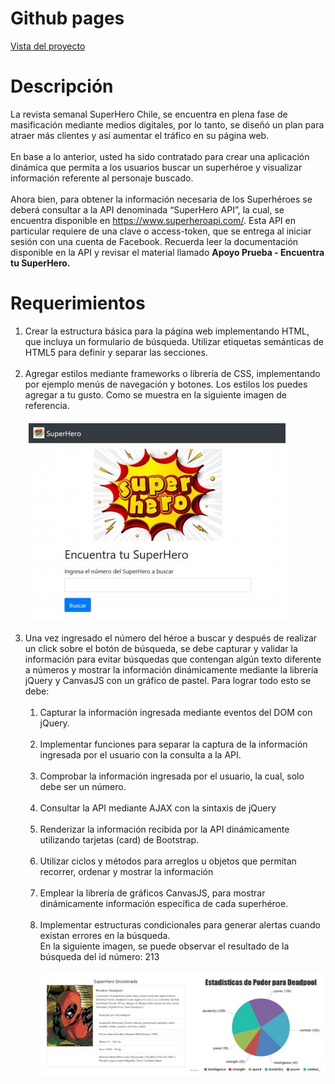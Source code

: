 <!DOCTYPE html>
<html>

<head>
  <meta charset="utf-8">
  <meta name="viewport" content="width=device-width, initial-scale=1.0">
  <link rel="stylesheet" href="https://stackedit.io/style.css" />
</head>

<body class="stackedit">
  <div class="stackedit__html">
    <h1 id="github-pages">Github pages</h1>
    <p><a href="https://josefamendezpruebaunodl.ga/Unidad_3/3_1_VariablesYOperadoresLogicos/index.html">Vista
        del proyecto</a></p>
    <h1 id="desafío">Descripción </h1>
    <p>La revista semanal SuperHero Chile, se encuentra en plena fase de masificación mediante medios digitales, por lo tanto, se diseñó un plan para atraer más clientes y así aumentar el tráfico en su página web.
    <br>
    <br>
    En base a lo anterior, usted ha sido contratado para crear una aplicación dinámica que
    permita a los usuarios buscar un superhéroe y visualizar información referente al personaje
    buscado.
    <br>
    <br>
    Ahora bien, para obtener la información necesaria de los Superhéroes se deberá consultar a la API denominada “SuperHero API”, la cual, se encuentra disponible en
    <a href="https://www.superheroapi.com/"> https://www.superheroapi.com/</a>. Esta API en particular requiere de una clave o
    access-token, que se entrega al iniciar sesión con una cuenta de Facebook. Recuerda leer la documentación disponible en la API y revisar el material llamado <b> Apoyo Prueba - Encuentra tu SuperHero. </b>
    </p>
    <h1>Requerimientos</h1>
    <ol>
        <li>
          Crear la estructura básica para la página web implementando HTML, que incluya un
          formulario de búsqueda. Utilizar etiquetas semánticas de HTML5 para definir y
          separar las secciones.
        </li>
        <br>
        <li>
          Agregar estilos mediante frameworks o librería de CSS, implementando por ejemplo
          menús de navegación y botones. Los estilos los puedes agregar a tu gusto. Como se muestra en la siguiente imagen de referencia.
          <br>
          <br>
          <img src="imgReadme/img6.jpg" alt="">    
        </li>
        <br>
        <li>
          Una vez ingresado el número del héroe a buscar y después de realizar un click sobre
          el botón de búsqueda, se debe capturar y validar la información para evitar
          búsquedas que contengan algún texto diferente a números y mostrar la información
          dinámicamente mediante la librería jQuery y CanvasJS con un gráfico de pastel. Para lograr todo esto se debe:
          <br>
          <br>
          <ol>
            <li>
               Capturar la información ingresada mediante eventos del DOM con jQuery.
            </li>
            <br>
            <li>
                Implementar funciones para separar la captura de la información ingresada
                por el usuario con la consulta a la API.
            </li>
            <br>
            <li>
              Comprobar la información ingresada por el usuario, la cual, solo debe ser un número.
            </li>
            <br>
            <li>
               Consultar la API mediante AJAX con la sintaxis de jQuery
            </li>
            <br>
            <li>
              Renderizar la información recibida por la API dinámicamente utilizando
              tarjetas (card) de Bootstrap.
            </li>
            <br>
            <li>
               Utilizar ciclos y métodos para arreglos u objetos que permitan recorrer,
                ordenar y mostrar la información
            </li>
            <br>
            <li>
               Emplear la librería de gráficos CanvasJS, para mostrar dinámicamente
                información específica de cada superhéroe.
            </li>
            <br>
            <li>
               Implementar estructuras condicionales para generar alertas cuando existan
                errores en la búsqueda.
            </li>
            En la siguiente imagen, se puede observar el resultado de la búsqueda del id número: 213
            <br>
            <br>
            <img src="imgReadme/img7.jpg" alt="">
            </li>
          </ol>
        </li>
    </ol>
  </div>
</body>

</html>
